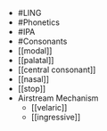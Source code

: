 - #LING
- #Phonetics
- #IPA
- #Consonants
- [[modal]]
- [[palatal]]
- [[central consonant]]
- [[nasal]]
- [[stop]]
- Airstream Mechanism
	- [[velaric]]
	- [[ingressive]]